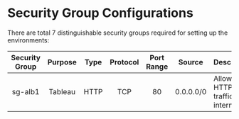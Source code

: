 # Security Group Configurations

There are total 7 distinguishable security groups required for setting up the environments:

| Security Group | Purpose | Type | Protocol | Port Range | Source | Description |
| :---: | :---: | :---: | :---: | :---: | :---: | :--- |
| sg-alb1 | Tableau | HTTP | TCP | 80 | 0.0.0.0/0 | Allow all HTTP traffic from internet |

